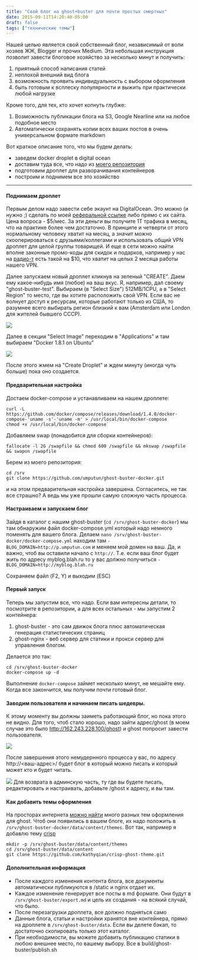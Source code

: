 ```yaml
---
title: "Свой блог на ghost+buster для почти простых смертных"
date: 2015-09-11T14:20:40-05:00
draft: false
tags: ["технические темы"]
---
```


Нашей целью является свой собственный блог, независимый от воли хозяев ЖЖ, Blogger и прочих Medium. Эта небольшая инструкция позволит завести блоговое хозяйство за несколько минут и получить:

1. приятный способ написания статей
1. неплохой внешний вид блога
1. возможность проявить индивидуальность с выбором оформления
1. быть готовым к всплеску популярности и выжить при практически любой нагрузке

Кроме того, для тех, кто хочет копнуть глубже:

1. Возможность публикации блога на S3, Google Nearline или на любое подобное место
1. Автоматически сохранять копии всех ваших постов в очень универсальном формате markdown
 

Вот краткое описание того, что мы будем делать:

* заведем docker droplet в digital ocean
* доставим туда все, что надо из [моего репозитория](https://github.com/umputun/ghost-buster-docker)
* подготовим дроплет для разворачивания контейнеров
* построим и поднимем все это хозяйство

___
#### Поднимаем дроплет

Первым делом надо завести себе экаунт на DigitalOcean. Это можно (и нужно ;) сделать по моей [реферальной ссылке](https://www.digitalocean.com/?refcode=229abb726d5d) либо прямо с их сайта. Цена вопроса - $5/мес. За эти деньги вы получите 1Т трафика в месяц, что на практике более чем достаточно. В принципе и четверти от этого нормальному человеку хватит на месяц, а значит можно скооперироваться с друзьями/коллегами и использовать общий VPN дроплет для целой группы товарищей.  И еще в сети можно найти вполне законные промо-коды для скидок и подарков, например у нас на [радио-т](http://www.radio-t.com) есть такой на $10, что хватит на целых 2 месяца работы нашего VPN.

Далее запускаем новый дроплет кликнув на зеленый "CREATE". Даем ему какое-нибудь имя (любое) на ваш вкус. Я, например, дал своему "ghost-buster-test". Выбираем (в "Select Size") 512MB/1CPU, а в "Select Region" то место, где вы хотите расположить свой VPN. Если вас не волнует доступ к ресурсам, которые работают только из США, то разумнее всего выбирать регион близкий к вам (Amsterdam или London для жителей бывшего СССР).

![](/images/posts/ycnt7_20150908_144754-3hdfa-1.png)

Далее в секции "Select Image" переходим в "Applications" и там выбираем "Docker 1.8.1 on Ubuntu"

![](/images/posts/fkeyk_20150908_144818-pmijc.png)

После этого жмем на "Create Droplet" и ждем минуту (иногда чуть больше) пока оно создается.

#### Предварительная настройка

Достаем docker-compose и устанавливаем на нашем дроплете:

```
curl -L https://github.com/docker/compose/releases/download/1.4.0/docker-compose-'uname -s'-'uname -m' > /usr/local/bin/docker-compose
chmod +x /usr/local/bin/docker-compose`
```

Добавляем swap (понадобится для сборки контейнеров):
```
fallocate -l 2G /swapfile && chmod 600 /swapfile && mkswap /swapfile && swapon /swapfile
```

Берем из моего репозитория:
```
cd /srv 
git clone https://github.com/umputun/ghost-buster-docker.git
```

и на этом предварительная настройка завершена. Согласитесь, не так все страшно? А ведь мы уже прошли самую сложную часть процесса.

#### Настраиваем и запускаем блог

Зайдя в каталог с нашим ghost-buster (`cd /srv/ghost-buster-docker`) мы там обнаружим файл docker-compose.yml который надо немного поменять для вашего блога. Делаем `nano /srv/ghost-buster-docker/docker-compose.yml` находим там `- BLOG_DOMAIN=http://p.umputun.com` и меняем мой домен на ваш. Да, и важно, чтоб вы оставили начало с `http://`. Т.е. если ваш блог будет жить по адресу myblog.blah.ru то у вас должно получиться `- BLOG_DOMAIN=http://myblog.blah.ru`

Сохраняем файл (F2, Y) и выходим (ESC)

#### Первый запуск

Теперь мы запустим все, что надо. Если вам интересны детали, то посмотрите в репозитории, а для всех остальных - мы запустим 2 контейнера:

1. ghost-buster - это сам движок блога плюс автоматическая генерация статистических страниц
1. ghost-nginx - веб сервер для статики и прокси сервер для управления блогом.

Делается это так:
```
cd /srv/ghost-buster-docker
docker-compose up -d
```
Выполнение `docker-compose` займет несколько минут, не мешайте ему. Когда все закончится, мы получим почти готовый блог.

#### Заводим пользователя и начинаем писать шедевры.

К этому моменту вы должны заиметь работающий блог, но пока этого не видно. Для того, чтоб стало хорошо, надо зайти адрес/ghost (в моем случае это было http://162.243.228.100/ghost) и ghost попросит завести пользователя.
 
![](/images/posts/mp0yc_20150908_150725-wfy7a.png)

После завершения этого немудернного процесса у вас, по адресу http://<ваш-адрес>/ будет блог в который можно писать и который может кто и будет читать.

![](/images/posts/j1ayt_20150908_160253-g8sj4.png)
Для возврата в админскую часть, ту где вы будете писать, редактировать и настраивать, добавьте /ghost к адресу, и вы там.

#### Как добавить темы оформления

На просторах интернета [можно найти](https://www.google.com/search?client=safari&rls=en&q=ghost+themes&ie=UTF-8&oe=UTF-8) много разных тем оформления для ghost. Чтоб они появились в вашем блоге, их надо положить в `/srv/ghost-buster-docker/data/content/themes`. Вот так, например я добавлю тему [crisp](https://github.com/kathyqian/crisp-ghost-theme)

```
mkdir -p /srv/ghost-buster/data/content/themes
cd /srv/ghost-buster/data/content
git clone https://github.com/kathyqian/crisp-ghost-theme.git
```

#### Дополнительная информация

* После каждого изменения контента блога, все документы автоматически публикуются в /static и nginx отдает их.
* Каждое изменение генерирует все посты в md формате. Они будут в `/srv/ghost-buster/export.md` и цель их создания - на всякий случай, что было.
* После перезагрузки дроплета, все должно подняться само
* Данные блога, статьи и настройки хранятся вне контейнера, прямо на дроплете в `/srv/ghost-buster/data`. Если вы делете бэкап, то достаточно скопировать только этот каталог.
* При необходимости, вы можете добавить публикацию статики в любою внешнее место, по вашему выбору. Все в build/ghost-buster/publish.sh



